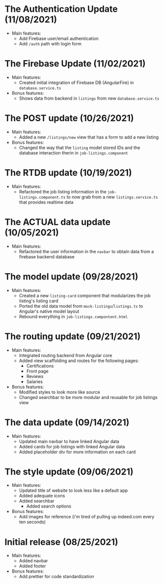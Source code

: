 # The Authentication Update (11/08/2021)

- Main features:
  - Add Firebase user/email authentication
  - Add `/auth` path with login form

# The Firebase Update (11/02/2021)

- Main features:
  - Created initial integration of Firebase DB (AngularFire) in `database.service.ts`
- Bonus features:
  - Shows data from backend in `listings` from new `database.service.ts`

# The POST update (10/26/2021)

- Main features:
  - Added a new `/listings/new` view that has a form to add a new listing
- Bonus features:
  - Changed the way that the `listing` model stored IDs and the database interaction therin in `job-listings.component`

# The RTDB update (10/19/2021)

- Main features:
  - Refactored the job listing information in the `job-listings.component.ts` to now grab from a new `listings.service.ts` that provides realtime data

# The ACTUAL data update (10/05/2021)

- Main features:
  - Refactored the user information in the `navbar` to obtain data from a firebase backend database

# The model update (09/28/2021)

- Main features:
  - Created a new `listing-card` component that modularizes the job listing's listing card
  - Ported the old data model from `mock-listings`/`listings.ts` to Angular's native model layout
  - Rebound everything in `job-listings.compontent.html`

# The routing update (09/21/2021)

- Main features:
  - Integrated routing backend from Angular core
  - Added view scaffolding and routes for the following pages:
    - Certifications
    - Front page
    - Reviews
    - Salaries
- Bonus features:
  - Modified styles to look more like source
  - Changed searchbar to be more modular and reusable for job listings view

# The data update (09/14/2021)

- Main features:
  - Updated main navbar to have linked Angular data
  - Added cards for job listings with linked Angular data
  - Added placeholder div for more information on each card

# The style update (09/06/2021)

- Main features:
  - Updated title of website to look less like a default app
  - Added adequate icons
  - Added searchbar
    - Added search options
- Bonus features:
  - Add images for reference (i'm tired of pulling up indeed.com every ten seconds)

# Initial release (08/25/2021)

- Main features:
  - Added navbar
  - Added footer
- Bonus features:
  - Add prettier for code standardization
